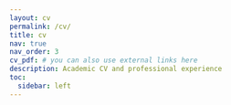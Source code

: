 ```yaml
---
layout: cv
permalink: /cv/
title: cv
nav: true
nav_order: 3
cv_pdf: # you can also use external links here
description: Academic CV and professional experience
toc:
  sidebar: left
---
```


